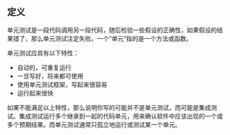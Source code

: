 ## 定义
单元测试是一段代码调用另一段代码，随后检验一些假设的正确性，如果假设的结果错了，那么单元测试注定失败。一个“单元”指的是一个方法或函数。

单元测试应具有以下特性：
- 自动的，可重复运行
- 一旦写好，将来都可使用
- 使用单元测试框架，写起来很容易
- 运行起来很快

如果不能满足以上特性，那么说明你写的可能并不是单元测试，而可能是集成测试。集成测试运行多个继承到一起的代码单元，用来确认软件中应该出现的一个或多个预期结果。而单元测试通常只孤立地运行或测试某一个单元。





